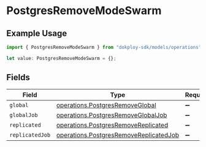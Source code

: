 # PostgresRemoveModeSwarm

## Example Usage

```typescript
import { PostgresRemoveModeSwarm } from "dokploy-sdk/models/operations";

let value: PostgresRemoveModeSwarm = {};
```

## Fields

| Field                                                                                            | Type                                                                                             | Required                                                                                         | Description                                                                                      |
| ------------------------------------------------------------------------------------------------ | ------------------------------------------------------------------------------------------------ | ------------------------------------------------------------------------------------------------ | ------------------------------------------------------------------------------------------------ |
| `global`                                                                                         | [operations.PostgresRemoveGlobal](../../models/operations/postgresremoveglobal.md)               | :heavy_minus_sign:                                                                               | N/A                                                                                              |
| `globalJob`                                                                                      | [operations.PostgresRemoveGlobalJob](../../models/operations/postgresremoveglobaljob.md)         | :heavy_minus_sign:                                                                               | N/A                                                                                              |
| `replicated`                                                                                     | [operations.PostgresRemoveReplicated](../../models/operations/postgresremovereplicated.md)       | :heavy_minus_sign:                                                                               | N/A                                                                                              |
| `replicatedJob`                                                                                  | [operations.PostgresRemoveReplicatedJob](../../models/operations/postgresremovereplicatedjob.md) | :heavy_minus_sign:                                                                               | N/A                                                                                              |